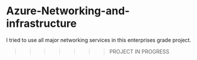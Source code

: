 # Azure-Networking-and-infrastructure
I tried to use all major networking services in this enterprises grade project.
>>>>>>>PROJECT IN PROGRESS

